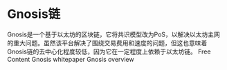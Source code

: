 # Gnosis链

Gnosis是一个基于以太坊的区块链，它将共识模型改为PoS，以解决以太坊主网的重大问题。虽然该平台解决了围绕交易费用和速度的问题，但这也意味着Gnosis链的去中心化程度较低，因为它在一定程度上依赖于以太坊链。
<ResourceGroupTitle>Free Content</ResourceGroupTitle>
<BadgeLink colorScheme='yellow' badgeText='Read' href='https://blockchainlab.com/pdf/gnosis_whitepaper.pdf'>Gnosis whitepaper</BadgeLink>
<BadgeLink colorScheme='yellow' badgeText='Read' href='https://developers.gnosischain.com/#gnosis-chain'>Gnosis overview</BadgeLink>
